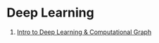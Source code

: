 # Deep Learning

1. [Intro to Deep Learning & Computational Graph](notebooks/1.computational_graph.ipynb)
